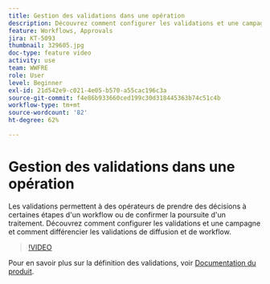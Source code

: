 ```yaml
---
title: Gestion des validations dans une opération
description: Découvrez comment configurer les validations et une campagne et comment différencier les validations de diffusion et de workflow.
feature: Workflows, Approvals
jira: KT-5093
thumbnail: 329605.jpg
doc-type: feature video
activity: use
team: WWFRE
role: User
level: Beginner
exl-id: 21d542e9-c021-4e05-b570-a55cac196c3a
source-git-commit: f4e86b933660ced199c30d318445363b74c51c4b
workflow-type: tm+mt
source-wordcount: '82'
ht-degree: 62%

---
```


# Gestion des validations dans une opération

Les validations permettent à des opérateurs de prendre des décisions à certaines étapes d&#39;un workflow ou de confirmer la poursuite d&#39;un traitement.
Découvrez comment configurer les validations et une campagne et comment différencier les validations de diffusion et de workflow.

>[!VIDEO](https://video.tv.adobe.com/v/329605?quality=12&learn=on)

Pour en savoir plus sur la définition des validations, voir [Documentation du produit](https://experienceleague.adobe.com/docs/campaign-classic/using/automating-with-workflows/executing-a-workflow/defining-approvals.html?lang=en#sending-emails).
